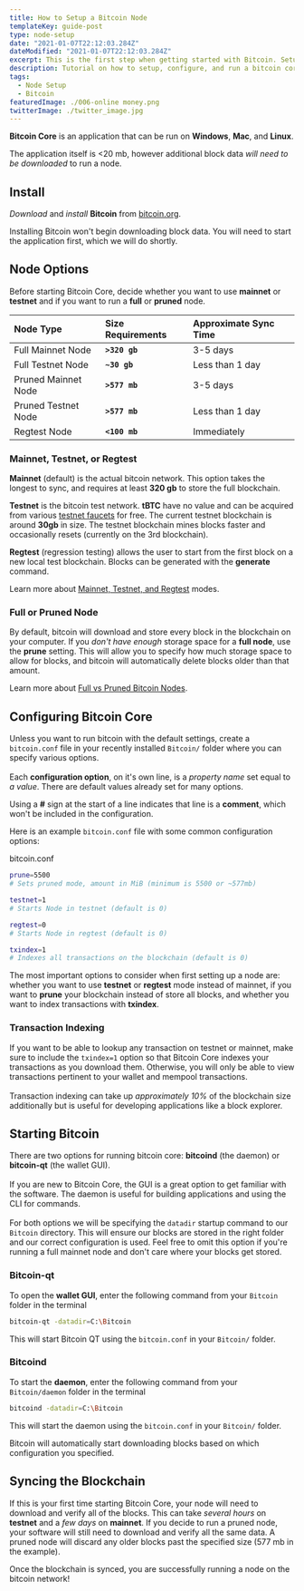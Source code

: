 ```yaml
---
title: How to Setup a Bitcoin Node
templateKey: guide-post
type: node-setup
date: "2021-01-07T22:12:03.284Z"
dateModified: "2021-01-07T22:12:03.284Z"
excerpt: This is the first step when getting started with Bitcoin. Setup your own node to begin interacting with the network.
description: Tutorial on how to setup, configure, and run a bitcoin core node. Explains details needed to get started on the bitcoin network.
tags:
  - Node Setup
  - Bitcoin
featuredImage: ./006-online money.png
twitterImage: ./twitter_image.jpg
---
```


**Bitcoin Core** is an application that can be run on **Windows**, **Mac**, and **Linux**.

The application itself is <20 mb, however additional block data _will need to be downloaded_ to run a node.

## Install

*Download* and *install* **Bitcoin** from [bitcoin.org](https://bitcoin.org/en/download).

Installing Bitcoin won't begin downloading block data. You will need to start the application first, which we will do shortly.

## Node Options

Before starting Bitcoin Core, decide whether you want to use **mainnet** or **testnet** and if you want to run a **full** or **pruned** node.

| Node Type           | Size Requirements | Approximate Sync Time |
| :------------------ | :---------------- | :-------------------- |
| Full Mainnet Node   | **`>320 gb`**       | 3-5 days              |
| Full Testnet Node   | **`~30 gb`**    | Less than 1 day       |
| Pruned Mainnet Node | **`>577 mb`**    | 3-5 days              |
| Pruned Testnet Node | **`>577 mb`**    | Less than 1 day       |
| Regtest Node        | **`<100 mb`**  | Immediately           |

### Mainnet, Testnet, or Regtest

**Mainnet** (default) is the actual bitcoin network. This option takes the longest to sync, and requires at least **320 gb** to store the full blockchain.

**Testnet** is the bitcoin test network. **tBTC** have no value and can be acquired from various [testnet faucets](https://testnet-faucet.mempool.co/) for free. The current testnet blockchain is around **30gb** in size. The testnet blockchain mines blocks faster and occasionally resets (currently on the 3rd blockchain).

**Regtest** (regression testing) allows the user to start from the first block on a new local test blockchain. Blocks can be generated with the **generate** command.

Learn more about [Mainnet, Testnet, and Regtest](http://localhost:8000/mainnet-testnet-and-regtest-modes/) modes.

### Full or Pruned Node
By default, bitcoin will download and store every block in the blockchain on your computer. If you *don't have enough* storage space for a **full node**, use the **prune** setting. This will allow you to specify how much storage space to allow for blocks, and bitcoin will automatically delete blocks older than that amount.  

Learn more about [Full vs Pruned Bitcoin Nodes](http://localhost:8000/mainnet-testnet-and-regtest-modes/).


## Configuring Bitcoin Core

Unless you want to run bitcoin with the default settings, create a `bitcoin.conf` file in your recently installed `Bitcoin/` folder where you can specify various options.  
<br />
Each **configuration option**, on it's own line, is a *property name* set equal to *a value*. There are default values already set for many options.  

Using a **#** sign at the start of a line indicates that line is a **comment**, which won't be included in the configuration.  

Here is an example `bitcoin.conf` file with some common configuration options:

<div class="filename">bitcoin.conf</div>

```bash
prune=5500
# Sets pruned mode, amount in MiB (minimum is 5500 or ~577mb)

testnet=1
# Starts Node in testnet (default is 0)

regtest=0
# Starts Node in regtest (default is 0)

txindex=1
# Indexes all transactions on the blockchain (default is 0)  
```

The most important options to consider when first setting up a node are: whether you want to use **testnet** or **regtest** mode instead of mainnet, if you want to **prune** your blockchain instead of store all blocks, and whether you want to index transactions with **txindex**.  

### Transaction Indexing

If you want to be able to lookup any transaction on testnet or mainnet, make sure to include the `txindex=1` option so that Bitcoin Core indexes your transactions as you download them. Otherwise, you will only be able to view transactions pertinent to your wallet and mempool transactions.  
<br />
Transaction indexing can take up *approximately 10%* of the blockchain size additionally but is useful for developing applications like a block explorer.

## Starting Bitcoin

There are two options for running bitcoin core: **bitcoind** (the daemon) or **bitcoin-qt** (the wallet GUI).  
<br />
If you are new to Bitcoin Core, the GUI is a great option to get familiar with the software. The daemon is useful for building applications and using the CLI for commands.  
<br />
For both options we will be specifying the `datadir` startup command to our `Bitcoin` directory. This will ensure our blocks are stored in the right folder and our correct configuration is used. Feel free to omit this option if you're running a full mainnet node and don't care where your blocks get stored.

### Bitcoin-qt

To open the **wallet GUI**, enter the following command from your `Bitcoin` folder in the terminal

```bash
bitcoin-qt -datadir=C:\Bitcoin
```

This will start Bitcoin QT using the `bitcoin.conf` in your `Bitcoin/` folder.

### Bitcoind

To start the **daemon**, enter the following command from your `Bitcoin/daemon` folder in the terminal

```bash
bitcoind -datadir=C:\Bitcoin
```

This will start the daemon using the `bitcoin.conf` in your `Bitcoin/` folder.

Bitcoin will automatically start downloading blocks based on which configuration you specified.

## Syncing the Blockchain

If this is your first time starting Bitcoin Core, your node will need to download and verify all of the blocks. This can take *several hours* on **testnet** and a *few days* on **mainnet**. If you decide to run a pruned node, your software will still need to download and verify all the same data. A pruned node will discard any older blocks past the specified size (577 mb in the example).  

Once the blockchain is synced, you are successfully running a node on the bitcoin network!